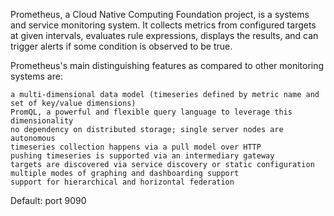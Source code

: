 Prometheus, a Cloud Native Computing Foundation project, is a systems and service monitoring system. It collects metrics from configured targets at given intervals, evaluates rule expressions, displays the results, and can trigger alerts if some condition is observed to be true.

Prometheus's main distinguishing features as compared to other monitoring systems are:

    a multi-dimensional data model (timeseries defined by metric name and set of key/value dimensions)
    PromQL, a powerful and flexible query language to leverage this dimensionality
    no dependency on distributed storage; single server nodes are autonomous
    timeseries collection happens via a pull model over HTTP
    pushing timeseries is supported via an intermediary gateway
    targets are discovered via service discovery or static configuration
    multiple modes of graphing and dashboarding support
    support for hierarchical and horizontal federation

Default: port 9090

